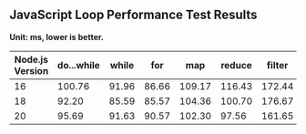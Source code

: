 ## JavaScript Loop Performance Test Results

**Unit: ms, lower is better.**

| Node.js Version | do...while | while | for | map | reduce | filter | forEach | for...of | for...in |
|----------------|-----------|-------|-----|-----|--------|--------|---------|---------|---------|
| 16 | 100.76 | 91.96 | 86.66 | 109.17 | 116.43 | 172.44 | 171.53 | 175.20 | 2112.88 |
| 18 | 92.20 | 85.59 | 85.57 | 104.36 | 100.70 | 176.67 | 164.66 | 164.14 | 2018.79 |
| 20 | 95.69 | 91.63 | 90.57 | 102.30 | 97.56 | 161.65 | 156.65 | 166.62 | 1669.68 |
